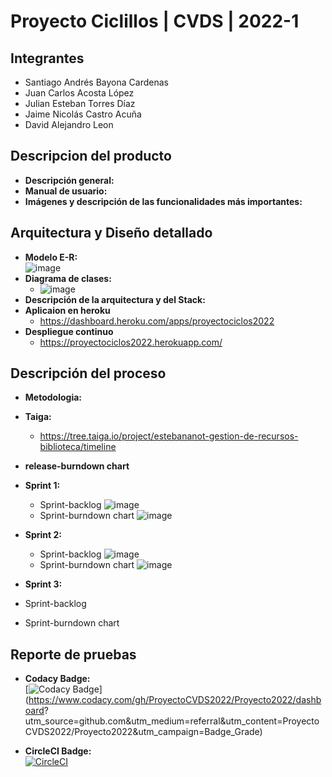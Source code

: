 # Proyecto Ciclillos | CVDS | 2022-1
## Integrantes
  -  Santiago Andrés Bayona Cardenas 
  -  Juan Carlos Acosta López
  -  Julian Esteban Torres Díaz
  -  Jaime Nicolás Castro Acuña
  -  David Alejandro Leon
## Descripcion del producto
  - **Descripción general:**
  - **Manual de usuario:**
  - **Imágenes y descripción de las funcionalidades más importantes:**
## Arquitectura y Diseño detallado
 -  **Modelo E-R:**
\
            ![image](https://user-images.githubusercontent.com/98216838/168507698-701ce664-f965-4a23-8689-383a172ff774.png)
 - **Diagrama de clases:**
   - ![image](https://user-images.githubusercontent.com/98216838/168897746-a1a01c44-f122-492d-ad97-246a27f29dfa.png)
 - **Descripción de la arquitectura y del Stack:**
 - **Aplicaion en heroku**
   - https://dashboard.heroku.com/apps/proyectociclos2022
 - **Despliegue continuo**
   - https://proyectociclos2022.herokuapp.com/
## Descripción del proceso
 - **Metodologia:**
 - **Taiga:**
   - https://tree.taiga.io/project/estebananot-gestion-de-recursos-biblioteca/timeline
 - **release-burndown chart**
 - **Sprint 1:**
   - Sprint-backlog
            ![image](https://user-images.githubusercontent.com/98216838/168508554-f477b635-c22e-42e5-85c4-bf765a373401.png)
   - Sprint-burndown chart
            ![image](https://user-images.githubusercontent.com/98216838/168881077-e07087df-d58d-4b8e-b5af-3460a5f4fa2c.png)

 - **Sprint 2:**
   - Sprint-backlog
            ![image](https://user-images.githubusercontent.com/98216838/168880785-e1f58247-6f04-431a-9c41-2fee2020236c.png)
   - Sprint-burndown chart
            ![image](https://user-images.githubusercontent.com/98216838/168881016-d45f21a4-4fc2-4d1c-9b73-3f76fe46ee50.png)

 -  **Sprint 3:**
   - Sprint-backlog
   - Sprint-burndown chart
 ## Reporte de pruebas
 - **Codacy Badge:**\
[![Codacy Badge](https://app.codacy.com/project/badge/Grade/0677f1d86193467e9d40545af3c84020)](https://www.codacy.com/gh/ProyectoCVDS2022/Proyecto2022/dashboard?  utm_source=github.com&amp;utm_medium=referral&amp;utm_content=ProyectoCVDS2022/Proyecto2022&amp;utm_campaign=Badge_Grade)

 - **CircleCI Badge:**\
[![CircleCI](https://circleci.com/gh/ProyectoCVDS2022/Proyecto2022/tree/main.svg?style=svg)](https://circleci.com/gh/ProyectoCVDS2022/Proyecto2022/tree/main)
